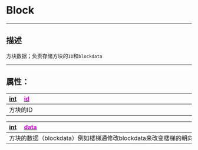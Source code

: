 # Block
------------------------------------------------------------------------------------------
## 描述

方块数据；负责存储方块的`ID`和`blockdata`

------------------------------------------------------------------------------------------
## 属性：

|<div style="width:1125px">[int](/Api/DataType/Int.md) &emsp;[<font color="dd00dd">id</font>](/Api/Class/Build/Block_F/id.md)</div>|
|:---|
|方块的ID|

|<div style="width:1125px">[int](/Api/DataType/Int.md) &emsp;[<font color="dd00dd">data</font>](/Api/Class/Build/Block_F/data.md)</div>|
|:---|
|方块的数据（blockdata）例如楼梯通修改blockdata来改变楼梯的朝向|